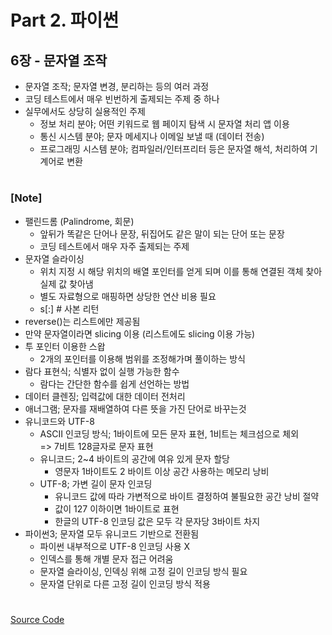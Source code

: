 # Part 2. 파이썬

## 6장 - 문자열 조작

- 문자열 조작; 문자열 변경, 분리하는 등의 여러 과정
- 코딩 테스트에서 매우 빈번하게 출제되는 주제 중 하나
- 실무에서도 상당히 실용적인 주제
  - 정보 처리 분야; 어떤 키워드로 웹 페이지 탐색 시 문자열 처리 앱 이용
  - 통신 시스템 분야; 문자 메세지나 이메일 보낼 때 (데이터 전송)
  - 프로그래밍 시스템 분야; 컴파일러/인터프리터 등은 문자열 해석, 처리하여 기계어로 변환

###

#

### [Note]

- 팰린드롬 (Palindrome, 회문)
  - 앞뒤가 똑같은 단어나 문장, 뒤집어도 같은 말이 되는 단어 또는 문장
  - 코딩 테스트에서 매우 자주 출제되는 주제
- 문자열 슬라이싱
  - 위치 지정 시 해당 위치의 배열 포인터를 얻게 되며 이를 통해 연결된 객체 찾아 실제 값 찾아냄
  - 별도 자료형으로 매핑하면 상당한 연산 비용 필요
  - s[:] # 사본 리턴
- reverse()는 리스트에만 제공됨
- 만약 문자열이라면 slicing 이용 (리스트에도 slicing 이용 가능)
- 투 포인터 이용한 스왑
  - 2개의 포인터를 이용해 범위를 조정해가며 풀이하는 방식
- 람다 표현식; 식별자 없이 실행 가능한 함수
  - 람다는 간단한 함수를 쉽게 선언하는 방법
- 데이터 클렌징; 입력값에 대한 데이터 전처리
- 애너그램; 문자를 재배열하여 다른 뜻을 가진 단어로 바꾸는것
- 유니코드와 UTF-8
  - ASCII 인코딩 방식; 1바이트에 모든 문자 표현, 1비트는 체크섬으로 체외 <br/>
    => 7비트 128글자로 문자 표현
  - 유니코드; 2~4 바이트의 공간에 여유 있게 문자 할당
    - 영문자 1바이트도 2 바이트 이상 공간 사용하는 메모리 낭비
  - UTF-8; 가변 길이 문자 인코딩
    - 유니코드 값에 따라 가변적으로 바이트 결정하여 불필요한 공간 낭비 절약
    - 값이 127 이하이면 1바이트로 표현
    - 한글의 UTF-8 인코딩 값은 모두 각 문자당 3바이트 차지
- 파이썬3; 문자열 모두 유니코드 기반으로 전환됨
  - 파이썬 내부적으로 UTF-8 인코딩 사용 X
  - 인덱스를 통해 개별 문자 접근 어려움
  - 문자열 슬라이싱, 인덱싱 위해 고정 길이 인코딩 방식 필요
  - 문자열 단위로 다른 고정 길이 인코딩 방식 적용

#

[Source Code](https://github.com/ding-co/python-algorithm-interview/tree/main/code/part2/ch06)
